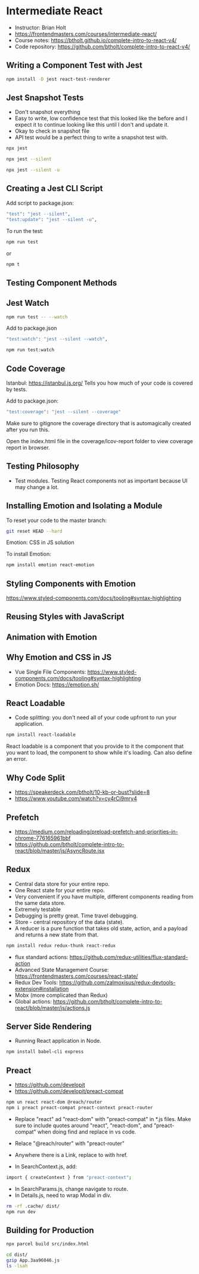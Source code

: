 # Intermediate React

* Instructor: Brian Holt
* <https://frontendmasters.com/courses/intermediate-react/>
* Course notes: <https://btholt.github.io/complete-intro-to-react-v4/>
* Code repository: <https://github.com/btholt/complete-intro-to-react-v4/>

## Writing a Component Test with Jest

```bash
npm install -D jest react-test-renderer
```

## Jest Snapshot Tests

* Don't snapshot everything
* Easy to write, low confidence test that this looked like the before and I expect it to continue looking like this until I don't and update it.
* Okay to check in snapshot file
* API test would be a perfect thing to write a snapshot test with.

```bash
npx jest
```

```bash
npx jest --silent
```

```bash
npx jest --silent -u
```

## Creating a Jest CLI Script

Add script to package.json:

```bash
"test": "jest --silent",
"test:update": "jest --silent -u",
```

To run the test:

```bash
npm run test
```

or

```bash
npm t
```

## Testing Component Methods

## Jest Watch

```bash
npm run test -- --watch
```

Add to package.json

```bash
"test:watch": "jest --silent --watch",
```

```bash
npm run test:watch
```

## Code Coverage

Istanbul: <https://istanbul.js.org/> 
Tells you how much of your code is covered by tests.

Add to package.json:

```bash
"test:coverage": "jest --silent --coverage"
```

Make sure to gitignore the coverage directory that is automagically created after you run this.

Open the index.html file in the coverage/lcov-report folder to view coverage report in browser.

## Testing Philosophy

* Test modules. Testing React components not as important because UI may change a lot.

## Installing Emotion and Isolating a Module

To reset your code to the master branch:

```bash
git reset HEAD --hard
```

Emotion: CSS in JS solution

To install Emotion:

```bash
npm install emotion react-emotion
```

## Styling Components with Emotion

<https://www.styled-components.com/docs/tooling#syntax-highlighting>

## Reusing Styles with JavaScript

## Animation with Emotion

## Why Emotion and CSS in JS

* Vue Single File Components: <https://www.styled-components.com/docs/tooling#syntax-highlighting>
* Emotion Docs: <https://emotion.sh/>

## React Loadable

* Code splitting: you don't need all of your code upfront to run your application.

```bash
npm install react-loadable
```

React loadable is a component that you provide to it the component that you want to load, the component to show while it's loading. Can also define an error.

## Why Code Split

* <https://speakerdeck.com/btholt/10-kb-or-bust?slide=8>
* <https://www.youtube.com/watch?v=cy4rCi9mry4>

## Prefetch

* <https://medium.com/reloading/preload-prefetch-and-priorities-in-chrome-776165961bbf>
* <https://github.com/btholt/complete-intro-to-react/blob/master/js/AsyncRoute.jsx>

## Redux

* Central data store for your entire repo.
* One React state for your entire repo.
* Very convenient if you have multiple, different components reading from the same data store.
* Extremely testable
* Debugging is pretty great. Time travel debugging.
* Store - central repository of the data (state).
* A reducer is a pure function that takes old state, action, and a payload and returns a new state from that.

```bash
npm install redux redux-thunk react-redux
```

* flux standard actions: <https://github.com/redux-utilities/flux-standard-action>
* Advanced State Management Course: <https://frontendmasters.com/courses/react-state/>
* Redux Dev Tools: <https://github.com/zalmoxisus/redux-devtools-extension#installation>
* Mobx (more complicated than Redux)
* Global actions: <https://github.com/btholt/complete-intro-to-react/blob/master/js/actions.js>

## Server Side Rendering

* Running React application in Node.

```bash
npm install babel-cli express
```

## Preact

* <https://github.com/developit>
* <https://github.com/developit/preact-compat>

```bash
npm un react react-dom @reach/router
npm i preact preact-compat preact-context preact-router
```

* Replace "react" ad "react-dom" with "preact-compat" in *.js files. Make sure to include quotes around "react", "react-dom", and "preact-compat" when doing find and replace in vs code.

* Relace "@reach/router" with "preact-router"

* Anywhere there is a Link, replace to with href.

* In SearchContext.js, add:

```bash
import { createContext } from "preact-context";
```

* In SearchParams.js, change navigate to route.
* In Details.js, need to wrap Modal in div.

```bash
rm -rf .cache/ dist/
npm run dev
```

## Building for Production

```bash
npx parcel build src/index.html
```

```bash
cd dist/
gzip App.3aa96046.js
ls -lsah
```